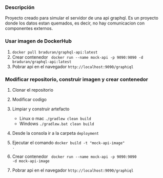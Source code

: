 ### Descripción
Proyecto creado para simular el servidor de una api graphql.
Es un proyecto donde los datos estan quemados, es decir, 
no hay comunicacion con componentes externos.

### Usar imagen de DockerHub
1. <code>docker pull braduran/graphql-api:latest</code>
6. Crear contenedor <code> docker run --name mock-api -p 9090:9090 -d braduran/graphql-api:latest</code>
7. Pobrar api en el navegador <code>http://localhost:9090/graphiql </code>

### Modificar repositorio, construir imagen y crear contenedor
1. Clonar el repositorio
2. Modificar codigo
3. Limpiar y construir artefacto 
   - Linux o mac <code>./gradlew clean build</code>
   - Windows <code>./gradlew.bat clean build</code>

4. Desde la consola ir a la carpeta <code>deployment</code>
5. Ejecutar el comando <code>docker build -t "mock-api-image" .</code>
6. Crear contenedor <code> docker run --name mock-api -p 9090:9090 -d mock-api-image </code>
7. Pobrar api en el navegador <code>http://localhost:9090/graphiql</code>